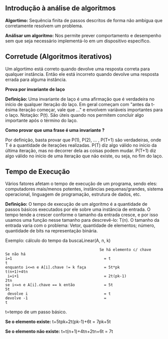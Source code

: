 <h2>Introdução à análise de algoritmos</h2>

<strong>Algortimo:</strong> Sequência finita de passos descritos de forma não ambígua que corretamente resolvem um problema.

<strong>Análisar um algoritmo:</strong> Nos permite prever comportamento e desempenho sem que seja necessário implementá-lo em um dispositivo específico.


<h2>Corretude (Algoritmos iterativos)</h2>

Um algortimo está correto quando devolve uma resposta correta para qualquer instância. Então ele está incorreto quando devolve uma resposta errada para alguma instância.
 
<strong>Prova por invariante de laço</strong><p>

<strong>Definição: </strong>Uma invariante de laço é uma afirmação que é verdadeira no início de qualquer iteração do laço. Em geral começam com "antes da t-ésima iteração começar, vale que ..." e envolvem variáveis importantes para o laço. Notação: P(t). São úteis quando nos permitem concluir algo importante após o término do laço. 

<strong>Como provar que uma frase é uma invariante ?</strong><p>

Por definição, basta provar que P(1), P(2), ... , P(T+1) são verdadeiras, onde T é a quantidade de iterações realizadas. P(T) diz algo válido no início da última iteração, mas no decorrer dela as coisas podem mudar. P(T+1) diz algo válido no início de uma iteração que não existe, ou seja, no fim do laço.

<h2>Tempo de Execução</h2>
 
Vários fatores afetam o tempo de execução de um programa, sendo eles: computadores mais/menos potentes, instâncias pequenas/grandes, sistema operacional, linguagem de programação, estrutura de dados, etc.
 
 <strong>Definição:</strong> O tempo de execução de um algoritmo é a quantidade de passos básicos executados por ele sobre uma instância de entrada. O tempo tende a crescer conforme o tamanho da entrada cresce, e por isso usamos uma função nesse tamanho para descrevê-lo: T(n). O tamanho da entrada varia com o problema: Vetor, quantidade de elementos; número, quantidade de bits na representação binária.
 
 Exemplo: cálculo do tempo da buscaLinear(A, n, k)
 
 ~~~
                                           Se há elemento c/ chave       Se não há
 i=1                                         = t                           t
 enquanto i<=n e A[i].chave != k faça        = 5t*pk                       t(n+1)+4tn
  i=i+1                                      = 2t(pk-1)                    2tn
 se i<=n e A[i].chave == k então             = 5t                          5t
  devolve i                                  = t                                     
 devolve -1                                  =                             t
 ~~~

t=tempo de um passo básico.<p>

<strong>Se o elemento existe:</strong> t+5tpk+2t(pk-1)+6t = 7pk+5t<p>
<strong>Se o elemento não existe:</strong> t+t(n+1)+4tn+2tn+6t = 7t<p>
